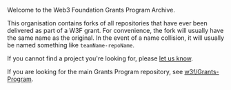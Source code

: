 Welcome to the Web3 Foundation Grants Program Archive.

This organisation contains forks of all repositories that have ever been delivered as part of a W3F grant.
For convenience, the fork will usually have the same name as the original.
In the event of a name collision, it will usually be named something like `teamName-repoName`. 

If you cannot find a project you're looking for, please [let us know](mailto:grants@web3.foundation).

If you are looking for the main Grants Program repository, see [w3f/Grants-Program](https://github.com/w3f/Grants-Program).
